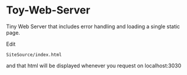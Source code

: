 # Toy-Web-Server

Tiny Web Server that includes error handling and loading a single static page. 

Edit

```
SiteSource/index.html
```
and that html will be displayed whenever you request on localhost:3030
